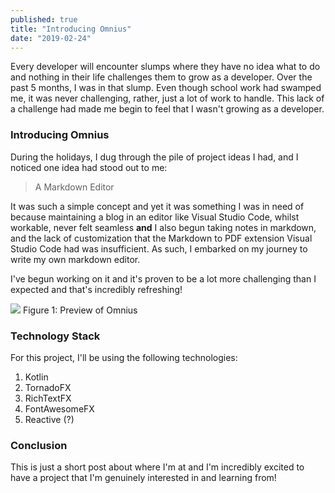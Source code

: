 ```yaml
---
published: true
title: "Introducing Omnius"
date: "2019-02-24"
---
```


Every developer will encounter slumps where they have no idea what to do and nothing in their life challenges them
to grow as a developer. Over the past 5 months, I was in that slump. Even though school work had swamped me, it was
never challenging, rather, just a lot of work to handle. This lack of a challenge had made me begin to feel that I 
wasn't growing as a developer. 

### Introducing Omnius
During the holidays, I dug through the pile of project ideas I had, and I noticed one idea had stood out to me:

> A Markdown Editor 

It was such a simple concept and yet it was something I was in need of because maintaining a blog in an editor like 
Visual Studio Code, whilst workable, never felt seamless **and** I also begun taking notes in markdown, and the 
lack of customization that the Markdown to PDF extension Visual Studio Code had was insufficient. As such, I embarked
on my journey to write my own markdown editor.

I've begun working on it and it's proven to be a lot more challenging than I expected and that's incredibly refreshing!

![](../assets/img/Omnius_Preview.png)
Figure 1: Preview of Omnius

### Technology Stack
For this project, I'll be using the following technologies:

1. Kotlin
2. TornadoFX
3. RichTextFX
4. FontAwesomeFX
5. Reactive (?)

### Conclusion
This is just a short post about where I'm at and I'm incredibly excited to have a project that I'm genuinely interested
in and learning from!

